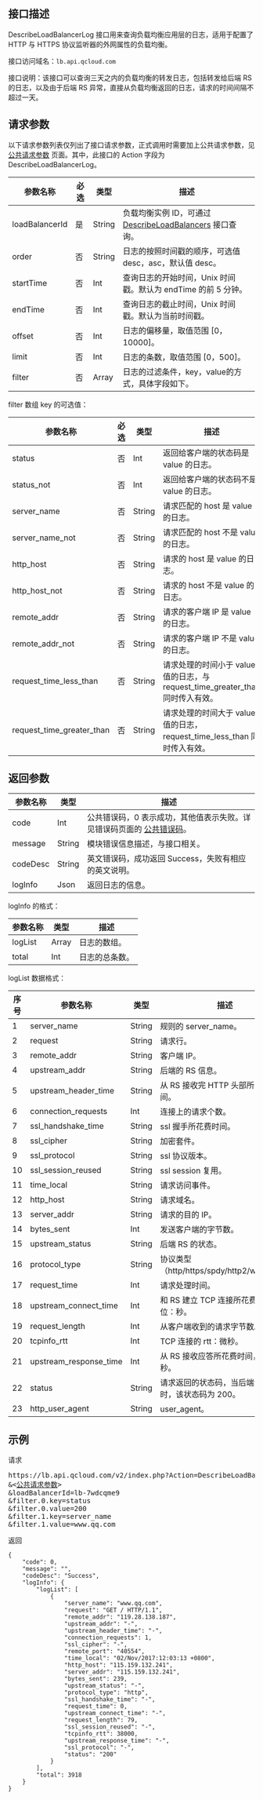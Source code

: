 ## 接口描述
DescribeLoadBalancerLog 接口用来查询负载均衡应用层的日志，适用于配置了 HTTP 与 HTTPS 协议监听器的外网属性的负载均衡。
 
接口访问域名：`lb.api.qcloud.com`

接口说明：该接口可以查询三天之内的负载均衡的转发日志，包括转发给后端 RS 的日志，以及由于后端 RS 异常，直接从负载均衡返回的日志，请求的时间间隔不超过一天。

## 请求参数

 以下请求参数列表仅列出了接口请求参数，正式调用时需要加上公共请求参数，见 [公共请求参数](http://tcecqpoc.fsphere.cn/document/api/214/4183) 页面。其中，此接口的 Action 字段为 DescribeLoadBalancerLog。
 
|参数名称|必选|类型|描述|
|-|-|-|-|
|loadBalancerId|是|String|负载均衡实例 ID，可通过 <a href="http://tcecqpoc.fsphere.cn/document/api/214/1261" title="DescribeLoadBalancers">DescribeLoadBalancers</a> 接口查询。|
|order|否|String|日志的按照时间戳的顺序，可选值 desc，asc，默认值 desc。|
|startTime|否|Int|查询日志的开始时间，Unix 时间戳。默认为 endTime 的前 5 分钟。|
|endTime|否|Int|查询日志的截止时间，Unix 时间戳。默认为当前时间戳。|
|offset|否|Int|日志的偏移量，取值范围 [0，10000]。|
|limit|否|Int|日志的条数，取值范围 [0，500]。|
|filter|否|Array|日志的过滤条件，key，value的方式，具体字段如下。|


filter 数组 key 的可选值：

|参数名称|必选|类型|描述|
|-|-|-|-|
|status|否|Int|返回给客户端的状态码是 value 的日志。|
|status_not|否|Int|返回给客户端的状态码不是 value 的日志。|
|server_name|否|String|请求匹配的 host 是 value 的日志。|
|server_name_not|否|String|请求匹配的 host 不是 value 的日志。|
|http_host|否|String|请求的 host 是 value 的日志。|
|http_host_not|否|String|请求的 host 不是 value 的日志。|
|remote_addr|否|String|请求的客户端 IP 是 value 的日志。|
|remote_addr_not|否|String|请求的客户端 IP 不是 value 的日志。|
|request_time_less_than|否|String|请求处理的时间小于 value 值的日志，与 request_time_greater_than 同时传入有效。|
|request_time_greater_than|否|String|请求处理的时间大于 value 值的日志，request_time_less_than 同时传入有效。|




## 返回参数
 
 
|参数名称|类型|描述|
|-------|---|---------------|
|code|Int|公共错误码，0 表示成功，其他值表示失败。详见错误码页面的 [公共错误码](http://tcecqpoc.fsphere.cn/document/api/214/1530)。|
|message|String|模块错误信息描述，与接口相关。|
|codeDesc|String|英文错误码，成功返回 Success，失败有相应的英文说明。|
|logInfo|Json|返回日志的信息。|

logInfo 的格式：

|参数名称|类型|描述|
|-|-|-|
|logList|Array|日志的数组。|
|total|Int|日志的总条数。|

logList 数据格式：

|序号|参数名称|类型|描述|
|-|-------|---|---------------|
| 1 | server_name |String| 规则的 server_name。 |
| 2 | request | String| 请求行。 |
| 3  | remote_addr | String| 客户端 IP。 |
| 4  | upstream_addr | String| 后端的 RS 信息。 |
| 5  | upstream_header_time | String| 从 RS 接收完 HTTP 头部所花费时间。 |
| 6  | connection_requests | Int| 连接上的请求个数。 |
| 7  | ssl_handshake_time|String|ssl 握手所花费时间。 |
| 8  | ssl_cipher| String|加密套件。|
| 9  | ssl_protocol	|String| ssl 协议版本。 |
| 10 | ssl_session_reused |String| ssl session 复用。|	
| 11|time_local|String|请求访问事件。|
| 12 |http_host|String|请求域名。|
| 13 |server_addr|String|请求的目的 IP。|
| 14 |bytes_sent|Int|发送客户端的字节数。|
| 15 |upstream_status|String|后端 RS 的状态。|
| 16 |protocol_type|String|协议类型（http/https/spdy/http2/ws/wss）。|
| 17 |request_time|Int| 请求处理时间。|
| 18 |upstream_connect_time|Int| 和 RS 建立 TCP 连接所花费时间，单位：秒。|
| 19 |request_length|Int| 从客户端收到的请求字节数。|
| 20 |tcpinfo_rtt|Int| TCP 连接的 rtt：微秒。|
| 21 |upstream_response_time|Int| 从 RS 接收应答所花费时间，单位：秒。|
|22|status|String| 请求返回的状态码，当后端没有机器时，该状态码为 200。|
|23|http_user_agent|String|user_agent。 |



## 示例
 
请求
<pre>
https://lb.api.qcloud.com/v2/index.php?Action=DescribeLoadBalancerLog
&<<a href="http://tcecqpoc.fsphere.cn/doc/api/229/6976">公共请求参数</a>>
&loadBalancerId=lb-7wdcqme9
&filter.0.key=status
&filter.0.value=200
&filter.1.key=server_name
&filter.1.value=www.qq.com
</pre>
返回
```
{
    "code": 0,
    "message": "",
    "codeDesc": "Success",
    "logInfo": {
        "logList": [
            {
                "server_name": "www.qq.com",
                "request": "GET / HTTP/1.1",
                "remote_addr": "119.28.138.187",
                "upstream_addr": "-",
                "upstream_header_time": "-",
                "connection_requests": 1,
                "ssl_cipher": "-",
                "remote_port": "40554",
                "time_local": "02/Nov/2017:12:03:13 +0800",
                "http_host": "115.159.132.241",
                "server_addr": "115.159.132.241",
                "bytes_sent": 239,
                "upstream_status": "-",
                "protocol_type": "http",
                "ssl_handshake_time": "-",
                "request_time": 0,
                "upstream_connect_time": "-",
                "request_length": 79,
                "ssl_session_reused": "-",
                "tcpinfo_rtt": 38000,
                "upstream_response_time": "-",
                "ssl_protocol": "-",
                "status": "200"
            }
        ],
        "total": 3918
    }
}

```
